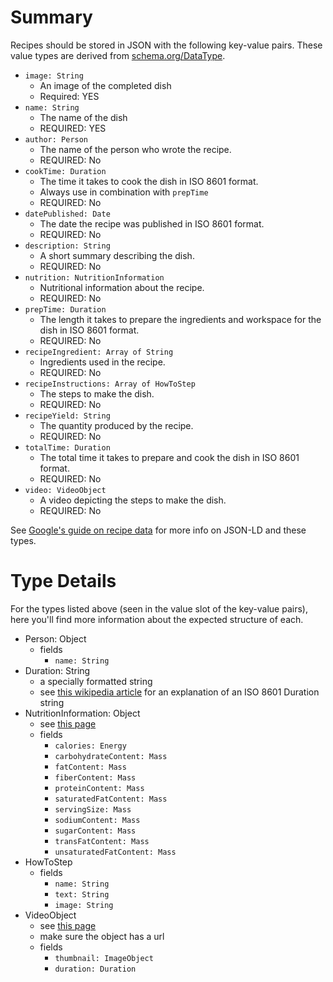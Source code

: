 # Summary

Recipes should be stored in JSON with the following key-value pairs. These value types are derived from
[schema.org/DataType](https://schema.org/DataType).
- `image: String`
    - An image of the completed dish
    - Required: YES
- `name: String`
    - The name of the dish
    - REQUIRED: YES
- `author: Person`
    - The name of the person who wrote the recipe.
    - REQUIRED: No
- `cookTime: Duration`
    - The time it takes to cook the dish in ISO 8601 format.
    - Always use in combination with `prepTime`
    - REQUIRED: No
- `datePublished: Date`
    - The date the recipe was published in ISO 8601 format.
    - REQUIRED: No
- `description: String`
    - A short summary describing the dish.
    - REQUIRED: No
- `nutrition: NutritionInformation`
    - Nutritional information about the recipe.
    - REQUIRED: No
- `prepTime: Duration`
    - The length it takes to prepare the ingredients and workspace for the dish in ISO 8601 format.
    - REQUIRED: No
- `recipeIngredient: Array of String`
    - Ingredients used in the recipe.
    - REQUIRED: No
- `recipeInstructions: Array of HowToStep`
    - The steps to make the dish.
    - REQUIRED: No
- `recipeYield: String`
    - The quantity produced by the recipe.
    - REQUIRED: No
- `totalTime: Duration`
    - The total time it takes to prepare and cook the dish in ISO 8601 format.
    - REQUIRED: No
- `video: VideoObject`
    - A video depicting the steps to make the dish.
    - REQUIRED: No

See [Google's guide on recipe
data](https://developers.google.com/search/docs/advanced/structured-data/recipe#recipe-properties) for more info on
JSON-LD and these types.

# Type Details
For the types listed above (seen in the value slot of the key-value pairs), here you'll find more information about the
expected structure of each.

- Person: Object
    - fields
        - `name: String`
- Duration: String
    - a specially formatted string
    - see [this wikipedia article](https://en.wikipedia.org/wiki/ISO_8601#Durations) for an explanation of an ISO 8601
    Duration string
- NutritionInformation: Object
    - see [this page](https://schema.org/NutritionInformation)
    - fields
        - `calories: Energy`
        - `carbohydrateContent: Mass`
        - `fatContent: Mass`
        - `fiberContent: Mass`
        - `proteinContent: Mass`
        - `saturatedFatContent: Mass`
        - `servingSize: Mass`
        - `sodiumContent: Mass`
        - `sugarContent: Mass`
        - `transFatContent: Mass`
        - `unsaturatedFatContent: Mass`
- HowToStep
    - fields
        - `name: String`
        - `text: String`
        - `image: String`
- VideoObject
    - see [this page](https://schema.org/VideoObject)
    - make sure the object has a url
    - fields
        - `thumbnail: ImageObject`
        - `duration: Duration`
